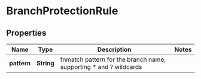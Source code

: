 

# BranchProtectionRule


## Properties

| Name | Type | Description | Notes |
|------------ | ------------- | ------------- | -------------|
|**pattern** | **String** | fnmatch pattern for the branch name, supporting * and ? wildcards |  |



